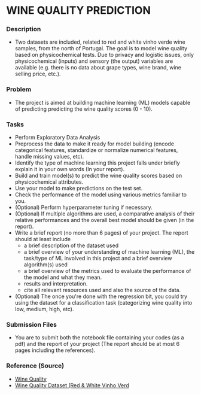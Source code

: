 # WINE QUALITY PREDICTION

### Description
- Two datasets are included, related to red and white vinho verde wine samples, from the north of Portugal. The goal is to model wine quality based on physicochemical tests. Due to privacy and logistic issues, only physicochemical (inputs) and sensory (the output) variables are available (e.g. there is no data about grape types, wine brand, wine selling price, etc.).


### Problem
- The project is aimed at building machine learning (ML) models capable of predicting predicting the wine quality scores (0 - 10).

### Tasks
- Perform Exploratory Data Analysis
- Preprocess the data to make it ready for model building (encode categorical features, standardize or normalize numerical features, handle missing values, etc).
- Identify the type of machine learning this project falls under briefly explain it in your own words (In your report).
- Build and train model(s) to predict the wine quality scores based on physicochemical attributes.
- Use your model to make predictions on the test set.
- Check the performance of the model using various metrics familiar to you.
- (Optional) Perform hyperparameter tuning if necessary.
- (Optional) If multiple algorithms are used, a comparative analysis of their relative performances and the overall best model should be given (in the report).
- Write a brief report (no more than 6 pages) of your project. The report should at least include
    - a brief description of the dataset used
    - a brief overview of your understanding of machine learning (ML), the task/type of ML involved in this project and a brief overview algorithm(s) used
    - a brief overview of the metrics used to evaluate the performance of the model and what they mean.
    - results and interpretation.
    - cite all relevant resources used and also the source of the data.
- (Optional) The once you're done with the regression bit, you could try using the dataset for a classification task (categorizing wine quality into low, medium, high, etc).


### Submission Files
- You are to submit both the notebook file containing your codes (as a pdf) and the report of your project (The report should be at most 6 pages including the references). 

### Reference (Source)
- [Wine Quality](https://archive.ics.uci.edu/dataset/186/wine+quality)
- [Wine Quality Dataset (Red & White Vinho Verd](https://www.kaggle.com/datasets/saeeddehghani/wine-quality-merged)